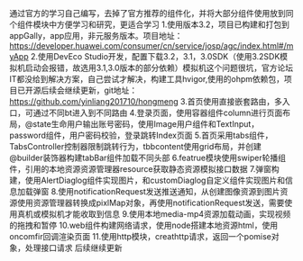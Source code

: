 通过官方的学习自己编写，去掉了官方推荐的组件化，并将大部分组件使用放到同个组件模块中方便学习和研究，更适合学习
1.使用版本3.2，项目已构建和打包到appGally，app应用，非元服务版本。项目地址：https://developer.huawei.com/consumer/cn/service/josp/agc/index.html#/myApp
2.使用DevEco Studio开发，配置下载3.2，3.1，3.0SDK（使用3.2SDK模拟机启动会报错，故选用3.1,3.0版本的部分依赖）模拟机这个问题很坑，官方论坛IT都没给到解决方案，自己尝试才解决，构建工具hvigor,使用的ohpm依赖包，项目已开源后续会继续更新，git地址：https://github.com/yinliang201710/hongmeng
3.首页使用直接嵌套路由，多入口，可通过不同bt进入到不同路由
4.登录页面，使用容器组件column进行页面布局，@state生命用户输出账号密码，使用Image用户组件和TextInput，password组件，用户密码校验，登录跳转Index页面
5.首页采用tabs组件，TabsController控制器限制跳转行为，tbbcontent使用grid布局，并创建@builder装饰器构建tabBar组件加载不同头部
6.featrue模块使用swiper轮播组件，引用的本地资源资源管理器resource获取静态资源模拟接口数据
7.弹窗构建，使用AlertDiaglog组件实现图片，和customDiaglog自定义组件实现图片和信息加载弹窗
8.使用notificationRequest发送推送通知，从创建图像资源到图片资源使用资源管理器转换成pixlMap对象，再使用notificationRequest发送，需要使用真机或模拟机才能收取到信息
9.使用本地media-mp4资源加载动画，实现视频的拖拽和暂停
10.web组件构建网络请求，使用node搭建本地资源html，使用oncomfir回调渲染页面
11.使用http模块，creathttp请求，返回一个pomise对象，处理接口请求
后续继续更新
